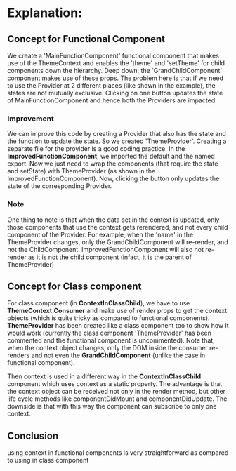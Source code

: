 # Explanation:

## Concept for Functional Component

We create a 'MainFunctionComponent' functional component that makes use of the ThemeContext and enables the 'theme' and 'setTheme' for child components down the hierarchy.
Deep down, the 'GrandChildComponent' component makes use of these props. The problem here is that if we need to use the Provider at 2 different places (like shown in the example), the states are not mutually exclusive. Clicking on one button updates the state of MainFunctionComponent and hence both the Providers are impacted.

### Improvement

We can improve this code by creating a Provider that also has the state and the function to update the state. So we created 'ThemeProvider'. Creating a separate file for the provider is a good coding practice. In the **ImprovedFunctionComponent**, we imported the default and the named export. Now we just need to wrap the components (that require the state and setState) with ThemeProvider (as shown in the ImprovedFunctionComponent). Now, clicking the button only updates the state of the corresponding Provider.

### Note

One thing to note is that when the data set in the context is updated, only those components that use the context gets rerendered, and not every child component of the Provider. For example, when the 'name' in the ThemeProvider changes, only the GrandChildComponent will re-render, and not the ChildComponent. ImprovedFunctionComponent will also not re-render as it is not the child component (infact, it is the parent of ThemeProvider)
## Concept for Class component

For class component (in **ContextInClassChild**), we have to use **ThemeContext.Consumer** and make use of render props to get the context objects (which is quite tricky as compared to functional components). **ThemeProvider** has been created like a class component too to show how it would work (currently the class component 'ThemeProvider' has been commented and the functional component is uncommented).  Note that, when the context object changes, only the DOM inside the consumer re-renders and not even the **GrandChildComponent** (unlike the case in functional component). 

Then context is used in a different way in the **ContextInClassChild** component which uses context as a static property. The advantage is that the context object can be received not only in the render method, but other life cycle methods like componentDidMount and componentDidUpdate. The downside is that with this way the component can subscribe to only one context.

## Conclusion

using context in functional components is very straightforward as compared to using in class component

